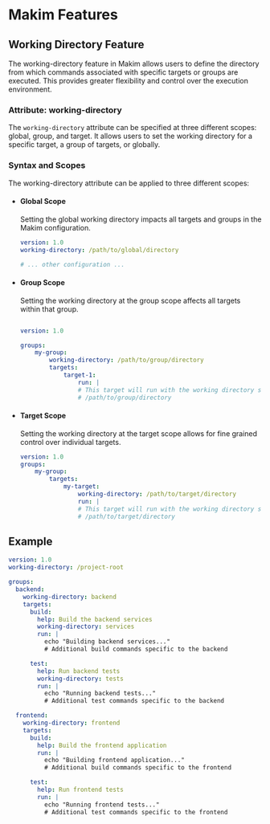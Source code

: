 # Makim Features

## Working Directory Feature

The working-directory feature in Makim allows users to define the directory
from which commands associated with specific targets or groups are executed.
This provides greater flexibility and control over the execution environment.

### Attribute: working-directory

The `working-directory` attribute can be specified at three different
scopes: global, group, and target. It allows users to set the working
directory for a specific target, a group of targets, or globally.

### Syntax and Scopes
The working-directory attribute can be applied to three different scopes:

- #### **Global Scope**
    Setting the global working directory impacts all targets and groups in
    the Makim configuration.

    ```yaml
    version: 1.0
    working-directory: /path/to/global/directory

    # ... other configuration ...
    ```

- #### Group Scope

    Setting the working directory at the group scope affects all targets within
    that group.

    ```yaml

    version: 1.0

    groups:
        my-group:
            working-directory: /path/to/group/directory
            targets:
                target-1:
                    run: |
                    # This target will run with the working directory set to
                    # /path/to/group/directory
    ```

- #### Target Scope

    Setting the working directory at the target scope allows for fine grained
    control over individual targets.

    ```yaml
    version: 1.0
    groups:
        my-group:
            targets:
                my-target:
                    working-directory: /path/to/target/directory
                    run: | 
                    # This target will run with the working directory set to
                    # /path/to/target/directory
    ```

## Example

```yaml
version: 1.0
working-directory: /project-root

groups:
  backend:
    working-directory: backend
    targets:
      build:
        help: Build the backend services
        working-directory: services
        run: |
          echo "Building backend services..."
          # Additional build commands specific to the backend

      test:
        help: Run backend tests
        working-directory: tests
        run: |
          echo "Running backend tests..."
          # Additional test commands specific to the backend

  frontend:
    working-directory: frontend
    targets:
      build:
        help: Build the frontend application
        run: |
          echo "Building frontend application..."
          # Additional build commands specific to the frontend

      test:
        help: Run frontend tests
        run: |
          echo "Running frontend tests..."
          # Additional test commands specific to the frontend
```
